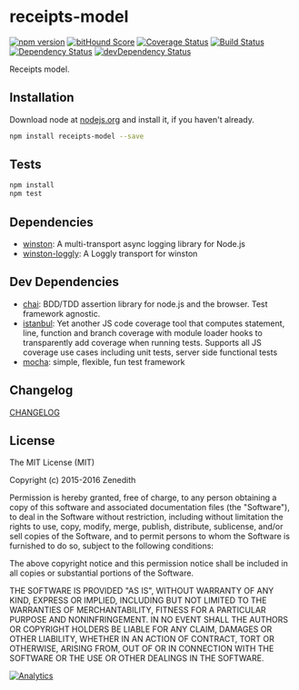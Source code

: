 # receipts-model
[![npm version](https://badge.fury.io/js/receipts-model.svg)](https://badge.fury.io/js/receipts-model)
[![bitHound Score](https://www.bithound.io/github/receipts/npm-receipts-model/badges/score.svg)](https://www.bithound.io/github/receipts/npm-receipts-model)
[![Coverage Status](https://coveralls.io/repos/receipts/npm-receipts-model/badge.svg?branch=master&service=github)](https://coveralls.io/github/receipts/npm-receipts-model?branch=master)
[![Build Status](https://travis-ci.org/receipts/npm-receipts-model.svg)](https://travis-ci.org/receipts/npm-receipts-model)
[![Dependency Status](https://david-dm.org/receipts/npm-receipts-model.svg)](https://david-dm.org/receipts/npm-receipts-model)
[![devDependency Status](https://david-dm.org/receipts/npm-receipts-model/dev-status.svg)](https://david-dm.org/receipts/npm-receipts-model#info=devDependencies)

Receipts model.

## Installation

Download node at [nodejs.org](http://nodejs.org) and install it, if you haven't already.

```sh
npm install receipts-model --save
```


## Tests

```sh
npm install
npm test
```

## Dependencies

- [winston](https://github.com/winstonjs/winston): A multi-transport async logging library for Node.js
- [winston-loggly](https://github.com/indexzero/winston-loggly): A Loggly transport for winston

## Dev Dependencies

- [chai](https://github.com/chaijs/chai): BDD/TDD assertion library for node.js and the browser. Test framework agnostic.
- [istanbul](https://github.com/gotwarlost/istanbul): Yet another JS code coverage tool that computes statement, line, function and branch coverage with module loader hooks to transparently add coverage when running tests. Supports all JS coverage use cases including unit tests, server side functional tests
- [mocha](https://github.com/mochajs/mocha): simple, flexible, fun test framework


## Changelog

[CHANGELOG](CHANGELOG.md)


## License
The MIT License (MIT)

Copyright (c) 2015-2016 Zenedith

Permission is hereby granted, free of charge, to any person obtaining a copy
of this software and associated documentation files (the "Software"), to deal
in the Software without restriction, including without limitation the rights
to use, copy, modify, merge, publish, distribute, sublicense, and/or sell
copies of the Software, and to permit persons to whom the Software is
furnished to do so, subject to the following conditions:

The above copyright notice and this permission notice shall be included in all
copies or substantial portions of the Software.

THE SOFTWARE IS PROVIDED "AS IS", WITHOUT WARRANTY OF ANY KIND, EXPRESS OR
IMPLIED, INCLUDING BUT NOT LIMITED TO THE WARRANTIES OF MERCHANTABILITY,
FITNESS FOR A PARTICULAR PURPOSE AND NONINFRINGEMENT. IN NO EVENT SHALL THE
AUTHORS OR COPYRIGHT HOLDERS BE LIABLE FOR ANY CLAIM, DAMAGES OR OTHER
LIABILITY, WHETHER IN AN ACTION OF CONTRACT, TORT OR OTHERWISE, ARISING FROM,
OUT OF OR IN CONNECTION WITH THE SOFTWARE OR THE USE OR OTHER DEALINGS IN THE
SOFTWARE.

[![Analytics](https://ga-beacon.appspot.com/UA-76449688-1/receipts/npm-receipts-model/readme?pixel)](https://github.com/receipts/npm-receipts-model)
